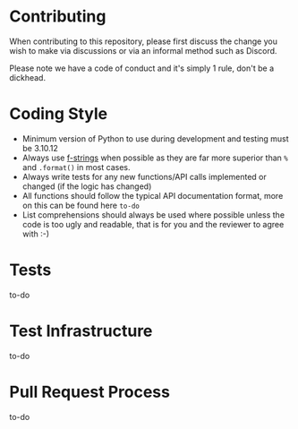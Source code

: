 # Contributing

When contributing to this repository, please first discuss the change you wish to make via discussions or via an informal method such as Discord.

Please note we have a code of conduct and it's simply 1 rule, don't be a dickhead.

# Coding Style

- Minimum version of Python to use during development and testing must be 3.10.12
- Always use [f-strings](https://docs.python.org/3/tutorial/inputoutput.html) when possible as they are far more superior than `%` and `.format()` in most cases.
- Always write tests for any new functions/API calls implemented or changed (if the logic has changed)
- All functions should follow the typical API documentation format, more on this can be found here `to-do`
- List comprehensions should always be used where possible unless the code is too ugly and readable, that is for you and the reviewer to agree with :-)

# Tests
to-do

# Test Infrastructure
to-do

# Pull Request Process
to-do